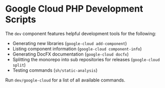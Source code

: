 # Google Cloud PHP Development Scripts

The `dev` component features helpful development tools for the following:
   - Generating new libraries (`google-cloud add-component`)
   - Listing component information (`google-cloud component-info`)
   - Generating DocFX documentation (`google-cloud docfx`)
   - Splitting the monorepo into sub repositories for releases (`google-cloud split`)
   - Testing commands (`sh/static-analysis`)

Run `dev/google-cloud` for a list of all available commands.

